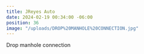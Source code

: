 ```yaml
---
title: JReyes Auto
date: 2024-02-19 00:34:00 -06:00
position: 36
image: "/uploads/DROP%20MANHOLE%20CONNECTION.jpg"
---
```


Drop manhole connection